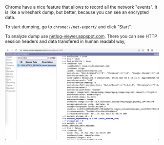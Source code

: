 Chrome have a nice feature that allows to record all the network "events". It is like a wireshark dump, but better, because you can see an encrypted data.

To start dumping, go to `chrome://net-export/` and click "Start".

To analyze dump use [netlog-viewer.appspot.com](https://netlog-viewer.appspot.com/).
There you can see HTTP session headers and data transfered in human readabl way,

![](../img/2064d80c-1ed3-4a6d-aec4-34563569177d.webp)